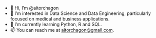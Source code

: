 - 👋 Hi, I’m @aitorchagon
- 👀 I’m interested in Data Science and Data Engineering, particularly focused on medical and business applications.
- 🌱 I’m currently learning Python, R and SQL.
- 📫 You can reach me at aitorchagon@gmail.com.

<!---
aitorchagon/aitorchagon is a ✨ special ✨ repository because its `README.md` (this file) appears on your GitHub profile.
You can click the Preview link to take a look at your changes.
--->
